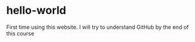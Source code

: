# hello-world

First time using this website.
I will try to understand GitHub by the end of this course
